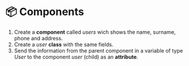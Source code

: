 # 📦 Components

1. Create a **component** called *users* wich shows the name, surname, phone and address.
2. Create a *user* **class** with the same fields.
3. Send the information from the parent component in a variable of type *User* to the component *user* (child) as an **attribute**.